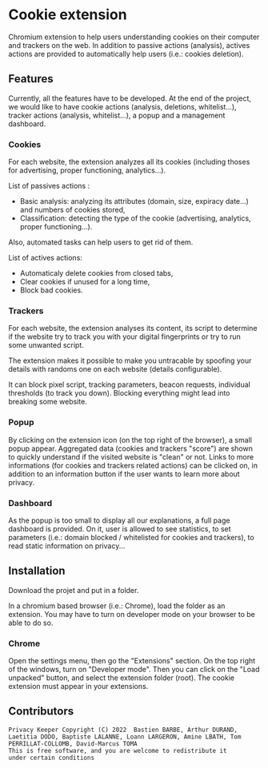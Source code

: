# Cookie extension

Chromium extension to help users understanding cookies on their computer and trackers on the web. In addition to passive actions (analysis), actives actions are provided to automatically help users (i.e.: cookies deletion).

## Features

Currently, all the features have to be developed. At the end of the project, we would like to have cookie actions (analysis, deletions, whitelist...), tracker actions (analysis, whitelist...), a popup and a management dashboard.

### Cookies

For each website, the extension analyzes all its cookies (including thoses for advertising, proper functioning, analytics...).

List of passives actions :
- Basic analysis: analyzing its attributes (domain, size, expiracy date...) and numbers of cookies stored,
- Classification: detecting the type of the cookie (advertising, analytics, proper functioning...).

Also, automated tasks can help users to get rid of them.

List of actives actions:
- Automaticaly delete cookies from closed tabs,
- Clear cookies if unused for a long time,
- Block bad cookies.

### Trackers

For each website, the extension analyses its content, its script to determine if the website try to track you with your digital fingerprints or try to run some unwanted script. 

The extension makes it possible to make you untracable by spoofing your details with randoms one on each website (details configurable). 

It can block pixel script, tracking parameters, beacon requests, individual thresholds (to track you down). Blocking everything might lead into breaking some website. 

### Popup

By clicking on the extension icon (on the top right of the browser), a small popup appear. Aggregated data (cookies and trackers "score") are shown to quickly understand if the visited website is "clean" or not. Links to more informations (for cookies and trackers related actions) can be clicked on, in addition to an information button if the user wants to learn more about privacy.

### Dashboard

As the popup is too small to display all our explanations, a full page dashboard is provided. On it, user is allowed to see statistics, to set parameters (i.e.: domain blocked / whitelisted for cookies and trackers), to read static information on privacy...

## Installation

Download the projet and put in a folder.

In a chromium based browser (i.e.: Chrome), load the folder as an extension. You may have to turn on developer mode on your browser to be able to do so.

### Chrome

Open the settings menu, then go the "Extensions" section. On the top right of the windows, turn on "Developer mode". Then you can click on the "Load unpacked" button, and select the extension folder (root). The cookie extension must appear in your extensions.

## Contributors



```
Privacy Keeper Copyright (C) 2022  Bastien BARBE, Arthur DURAND, Laetitia DODO, Baptiste LALANNE, Loann LARGERON, Amine LBATH, Tom PERRILLAT-COLLOMB, David-Marcus TOMA
This is free software, and you are welcome to redistribute it
under certain conditions
```